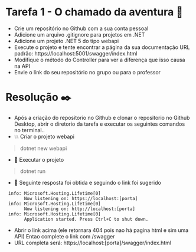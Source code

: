 # Tarefa 1 - O chamado da aventura 🧭

- Crie um repositório no Github com a sua conta pessoal
- Adicione um arquivo .gitignore para projetos em .NET
- Adicione um projeto .NET 5 do tipo webapi
- Execute o projeto e tente encontrar a página da sua documentação
URL padrão: https://localhost:5001/swagger/index.html
- Modifique o método do Controller para ver a diferença que isso causa na API
- Envie o link do seu repositório no grupo ou para o professor

# Resolução :black_nib:

- Após a criação do repositorio no Github e clonar o repositorio no Github Desktop, abrir o diretorio da tarefa e executar os seguintes comandos no terminal..
- :boom: Criar o projeto webapi
> dotnet new webapi
- :runner: Executar o projeto
> dotnet run    
- :pray: Seguinte resposta foi obtida e seguindo o link foi sugerido
```
 info: Microsoft.Hosting.Lifetime[0]
       Now listening on: https://localhost:[porta]
 info: Microsoft.Hosting.Lifetime[0]
       Now listening on: http://localhost:[porta]
 info: Microsoft.Hosting.Lifetime[0]
       Application started. Press Ctrl+C to shut down.
```
- Abrir o link acima (ele retornara 404 pois nao há pagina html e sim uma API) Entao complete o link com /swagger
- URL completa será: https://localhost:[porta]/swagger/index.html
